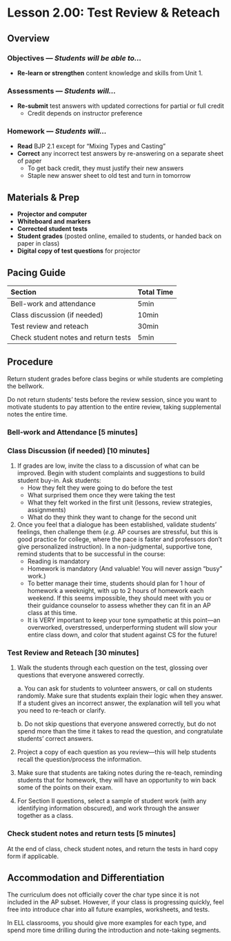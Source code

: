 # Lesson 2.00: Test Review & Reteach

## Overview <a id="overview"></a>

### Objectives — _Students will be able to…_ <a id="objectives-students-will-be-able-to"></a>

* **Re-learn or strengthen** content knowledge and skills from Unit 1.

### Assessments — _Students will…_ <a id="assessments-students-will"></a>

* **Re-submit** test answers with updated corrections for partial or full credit
  * Credit depends on instructor preference

### Homework — _Students will…_ <a id="homework-students-will"></a>

* **Read** BJP 2.1 except for “Mixing Types and Casting”
* **Correct** any incorrect test answers by re-answering on a separate sheet of paper
  * To get back credit, they must justify their new answers
  * Staple new answer sheet to old test and turn in tomorrow

## Materials & Prep <a id="materials-and-prep"></a>

* **Projector and computer**
* **Whiteboard and** **markers**
* **Corrected student tests**
* **Student grades** \(posted online, emailed to students, or handed back on paper in class\)
* **Digital copy of test questions** for projector

## Pacing Guide <a id="pacing-guide"></a>

| Section | Total Time |
| :--- | :--- |
| Bell-work and attendance | 5min |
| Class discussion \(if needed\) | 10min |
| Test review and reteach | 30min |
| Check student notes and return tests | 5min |

## Procedure <a id="procedure"></a>

Return student grades before class begins or while students are completing the bellwork.

Do not return students’ tests before the review session, since you want to motivate students to pay attention to the entire review, taking supplemental notes the entire time.

### Bell-work and Attendance \[5 minutes\] <a id="bell-work-and-attendance-5-minutes"></a>

### Class Discussion \(if needed\) \[10 minutes\] <a id="class-discussion-if-needed-10-minutes"></a>

1. If grades are low, invite the class to a discussion of what can be improved. Begin with student complaints and suggestions to build student buy-in. Ask students:
   * How they felt they were going to do before the test
   * What surprised them once they were taking the test
   * What they felt worked in the first unit \(lessons, review strategies, assignments\)
   * What do they think they want to change for the second unit
2. Once you feel that a dialogue has been established, validate students’ feelings, then challenge them \(_e.g._ AP courses are stressful, but this is good practice for college, where the pace is faster and professors don’t give personalized instruction\). In a non-judgmental, supportive tone, remind students that to be successful in the course:
   * Reading is mandatory
   * Homework is mandatory \(And valuable! You will never assign “busy” work.\)
   * To better manage their time, students should plan for 1 hour of homework a weeknight, with up to 2 hours of homework each weekend. If this seems impossible, they should meet with you or their guidance counselor to assess whether they can fit in an AP class at this time.
   * It is VERY important to keep your tone sympathetic at this point—an overworked, overstressed, underperforming student will slow your entire class down, and color that student against CS for the future!

### Test Review and Reteach \[30 minutes\] <a id="test-review-and-reteach-30-minutes"></a>

1. Walk the students through each question on the test, glossing over questions that everyone answered correctly.

   a. You can ask for students to volunteer answers, or call on students randomly. Make sure that students explain their logic when they answer. If a student gives an incorrect answer, the explanation will tell you what you need to re-teach or clarify.

   b. Do not skip questions that everyone answered correctly, but do not spend more than the time it takes to read the question, and congratulate students’ correct answers.

2. Project a copy of each question as you review—this will help students recall the question/process the information.
3. Make sure that students are taking notes during the re-teach, reminding students that for homework, they will have an opportunity to win back some of the points on their exam.
4. For Section II questions, select a sample of student work \(with any identifying information obscured\), and work through the answer together as a class.

### Check student notes and return tests \[5 minutes\] <a id="check-student-notes-and-return-tests-5-minutes"></a>

At the end of class, check student notes, and return the tests in hard copy form if applicable.

## Accommodation and Differentiation <a id="accommodation-and-differentiation"></a>

The curriculum does not officially cover the char type since it is not included in the AP subset. However, if your class is progressing quickly, feel free into introduce char into all future examples, worksheets, and tests.

In ELL classrooms, you should give more examples for each type, and spend more time drilling during the introduction and note-taking segments.

